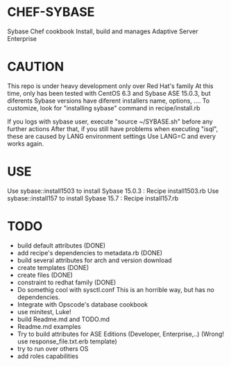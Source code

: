 CHEF-SYBASE
===========
Sybase Chef cookbook
Install, build and manages Adaptive Server Enterprise  

CAUTION
==========
This repo is under heavy development only over Red Hat's family 
At this time, only has been tested with CentOS 6.3 and Sybase ASE 15.0.3, but 
diferents Sybase versions have diferent installers name, options, ....
To customize, look for  "installing sybase" command  in recipe/install.rb 

If you logs with sybase user,  execute "source ~/SYBASE.sh" before any further actions
After that, if you still have problems when executing "isql", these are caused by LANG environment settings
Use LANG=C and every works again.

USE
==========

Use sybase::install1503 to install Sybase 15.0.3 :  Recipe install1503.rb 
Use sybase::install157  to install Sybase 15.7   :  Recipe install157.rb


TODO
==========
 
* build default attributes (DONE)
* add recipe's dependencies to metadata.rb (DONE)
* build several  attributes for arch and version download 
* create templates (DONE)
* create files (DONE)
* constraint to redhat family (DONE)
* Do somethig cool with sysctl.conf  This is an horrible way, but has no dependencies.
* Integrate with Opscode's database cookbook
* use minitest, Luke!
* build Readme.md and TODO.md 
* Readme.md examples
* Try to build attributes for ASE Editions (Developer, Enterprise,..) (Wrong! use response_file.txt.erb template)
* try to run over others OS
* add roles capabilities


